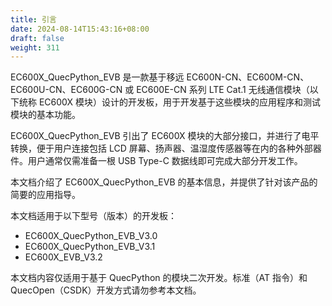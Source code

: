 ```yaml
---
title: 引言
date: 2024-08-14T15:43:16+08:00
draft: false
weight: 311
---
```


EC600X_QuecPython_EVB 是一款基于移远 EC600N-CN、EC600M-CN、EC600U-CN、EC600G-CN 或 EC600E-CN 系列 LTE Cat.1 无线通信模块（以下统称 EC600X 模块）设计的开发板，用于开发基于这些模块的应用程序和测试模块的基本功能。

EC600X_QuecPython_EVB 引出了 EC600X 模块的大部分接口，并进行了电平转换，便于用户连接包括 LCD 屏幕、扬声器、温湿度传感器等在内的各种外部器件。用户通常仅需准备一根 USB Type-C 数据线即可完成大部分开发工作。

本文档介绍了 EC600X_QuecPython_EVB 的基本信息，并提供了针对该产品的简要的应用指导。

本文档适用于以下型号（版本）的开发板：

- EC600X_QuecPython_EVB_V3.0
- EC600X_QuecPython_EVB_V3.1
- EC600X_EVB_V3.2

本文档内容仅适用于基于 QuecPython 的模块二次开发。标准（AT 指令）和 QuecOpen（CSDK）开发方式请勿参考本文档。
